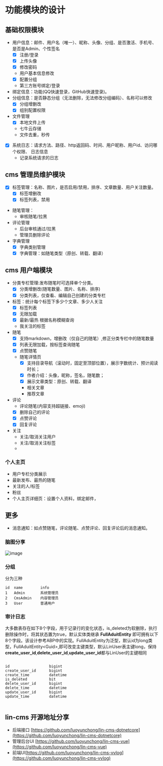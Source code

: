 # 功能模块的设计

## 基础权限模块
- 用户信息：邮件、用户名（唯一）、昵称、头像、分组、是否激活、手机号、是否是Admin、个性签名
    - [x] 注册/登录
    - [x] 上传头像
    - [x] 修改密码
    - 用户基本信息修改
    - [x] 配置分组
    - 第三方账号绑定/登录
- 绑定信息：功能(QQ快速登录，GitHub快速登录)。
- 分组信息：是否静态分组（无法删除，无法修改分组编码）、名称可以修改
    - [x] 分组增删改
    - [x] 组别配置权限
- 文件管理
    - [x] 本地文件上传
    - 七牛云存储
    - 文件去重，秒传
- [x] 系统日志：请求方法、路径、http返回码、时间、用户昵称、用户id、访问哪个权限、 日志信息
    - 记录系统请求的日志

## cms 管理员维护模块
- [x] 标签管理：名称、图片，是否启用/禁用，排序、文章数量、用户关注数量。
    - [x] 标签增删改
    - [x] 标签列表，禁用
- 随笔管理：
   - 审核随笔/拉黑
- 评论管理
   - 后台审核通过/拉黑
   - 管理员删除评论
- 字典管理
   - [x] 字典类别管理
   - [x] 字典管理：如随笔类型（原创、转载、翻译）

## cms 用户端模块 
- 分类专栏管理:发布随笔时可选择单个分类。
    - [x] 分类增删改(随笔数量、图片、名称、排序)
    - [x] 分类列表，仅查看、编辑自己创建的分类专栏
- 标签：统计每个标签下多少个文章、多少人关注
    - [x] 标签列表
    - [x] 无限加载
    - [x] 最新/最热 根据名称模糊查询
    - 我关注的标签
- 随笔
   - [x] 支持markdown，增删改（仅自己的随笔）,修正分类专栏中的随笔数量
   - [x] 列表无限加载，按标签查询随笔
   - [x] 点赞随笔
   - 随笔详情页
        - [x] 支持目录导航（滚动时，固定至顶部位置），展示字数统计、预计阅读时长；
        - [x] 作者介绍：头像，昵称，签名，随笔数；
        - [x] 展示文章类型：原创、转载、翻译
        - 相关文章
        - 推荐文章
- 评论
   -  评论随笔(内容支持超链接、emoji)
   - [x] 删除自己的评论
   - [x] 点赞评论
   - [x] 回复评论
- 关注
   - 关注/取消关注用户
   - 关注/取消关注标签
   - 
   
### 个人主页
- 用户专栏分类展示
- 最新发布、最热的随笔
- 关注的人/标签
- 粉丝
- 个人主页详细页：设置个人资料，绑定邮件，

## 更多
- 消息通知：如点赞随笔，评论随笔、点赞评论、回复评论后的消息通知。

### 脑图分享

![image](https://camo.githubusercontent.com/49d4fca8ccfef50fb7a2f3106e6be05c4a82b887/68747470733a2f2f706963322e73757065726265642e636e2f6974656d2f3564643366363838386530653265336565393330663435382e706e67)

### 分组
 分为三种
 
 ```
id  name        info
1	Admin	    系统管理员
2	CmsAdmin	内容管理员
3	User	    普通用户
 ```
 
### 审计日志
大多数表存在如下8个字段，用于记录行的变化状态，is_deleted为软删除，执行删除操作时，将其状态置为true，默认实体类继承 **FullAduitEntity**  即可拥有以下8个字段。该设计参考ABP中的实现。FullAduitEntity为泛型，默认id为long类型，FullAduitEntity\<Guid\>,即可改变主键类型，默认LinUser表主键long，保持**create_user_id**,**delete_user_id**,**update_user_id**都与LinUser的主键相同
```

id	                bigint
create_user_id  	bigint
create_time	        datetime
is_deleted	        bit
delete_user_id  	bigint
delete_time	        datetime
update_user_id	    bigint
update_time	        datetime


```



## lin-cms 开源地址分享

- 后端接口 [https://github.com/luoyunchong/lin-cms-dotnetcore](https://github.com/luoyunchong/lin-cms-dotnetcore)
- 管理后台UI [https://github.com/luoyunchong/lin-cms-vue](https://github.com/luoyunchong/lin-cms-vue)
- 前端UI[https://github.com/luoyunchong/lin-cms-vvlog](https://github.com/luoyunchong/lin-cms-vvlog)


